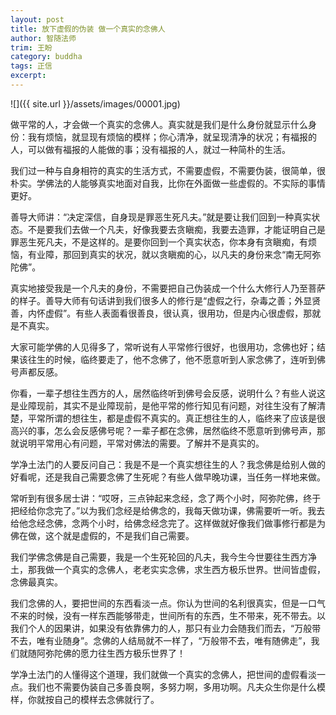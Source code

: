 ```yaml
---
layout: post
title: 放下虚假的伪装 做一个真实的念佛人
author: 智随法师
trim: 王盼
category: buddha
tags: 正信
excerpt:
---
```


![]({{ site.url }}/assets/images/00001.jpg)

做平常的人，才会做一个真实的念佛人。真实就是我们是什么身份就显示什么身份：我有烦恼，就显现有烦恼的模样；你心清净，就呈现清净的状况；有福报的人，可以做有福报的人能做的事；没有福报的人，就过一种简朴的生活。

我们过一种与自身相符的真实的生活方式，不需要虚假，不需要伪装，很简单，很朴实。学佛法的人能够真实地面对自我，比你在外面做一些虚假的。不实际的事情更好。

善导大师讲：“决定深信，自身现是罪恶生死凡夫。”就是要让我们回到一种真实状态。不是要我们去做一个凡夫，好像我要去贪瞋痴，我要去造罪，才能证明自己是罪恶生死凡夫，不是这样的。是要你回到一个真实状态，你本身有贪瞋痴，有烦恼，有业障，那回到真实的状况，就以贪瞋痴的心，以凡夫的身份来念“南无阿弥陀佛”。

真实地接受我是一个凡夫的身份，不需要把自己伪装成一个什么大修行人乃至菩萨的样子。善导大师有句话讲到我们很多人的修行是“虚假之行，杂毒之善；外显贤善，内怀虚假”。有些人表面看很善良，很认真，很用功，但是内心很虚假，那就是不真实。

大家可能学佛的人见得多了，常听说有人平常修行很好，也很用功，念佛也好；结果该往生的时候，临终要走了，他不念佛了，他不愿意听到人家念佛了，连听到佛号声都反感。

你看，一辈子想往生西方的人，居然临终听到佛号会反感，说明什么？有些人说这是业障现前，其实不是业障现前，是他平常的修行知见有问题，对往生没有了解清楚，平常所谓的想往生，都是虚假不真实的。真正想往生的人，临终来了应该是很高兴的事，怎么会反感佛号呢？一辈子都在念佛，居然临终不愿意听到佛号声，那就说明平常用心有问题，平常对佛法的需要。了解并不是真实的。

学净土法门的人要反问自己：我是不是一个真实想往生的人？我念佛是给别人做的好看呢，还是我自己需要念佛了生死呢？有些人做早晚功课，当任务一样地来做。

常听到有很多居士讲：“哎呀，三点钟起来念经，念了两个小时，阿弥陀佛，终于把经给你念完了。”以为我们念经是给佛念的，我每天做功课，佛需要听一听。我去给他念经念佛，念两个小时，给佛念经念完了。这样做就好像我们做事修行都是为佛在做，这个就是虚假的，不是我们自己需要。

我们学佛念佛是自己需要，我是一个生死轮回的凡夫，我今生今世要往生西方净土，那我做一个真实的念佛人，老老实实念佛，求生西方极乐世界。世间皆虚假，念佛最真实。

我们念佛的人，要把世间的东西看淡一点。你认为世间的名利很真实，但是一口气不来的时候，没有一样东西能够带走，世间所有的东西，生不带来，死不带去。以我们个人的因果讲，如果没有依靠佛力的人，那只有业力会随我们而去，“万般带不去，唯有业随身”。念佛的人结局就不一样了，“万般带不去，唯有随佛走”，我们就随阿弥陀佛的愿力往生西方极乐世界了！

学净土法门的人懂得这个道理，我们就做一个真实的念佛人，把世间的虚假看淡一点。我们也不需要伪装自己多善良啊，多努力啊，多用功啊。凡夫众生你是什么模样，你就按自己的模样去念佛就行了。
